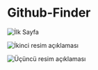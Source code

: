 # Github-Finder
 
![İlk Sayfa]([resim1.png](https://raw.githubusercontent.com/Semihocakli/Github-Finder/main/images/1.png))

![İkinci resim açıklaması](resim2.png)

![Üçüncü resim açıklaması](resim3.png)

